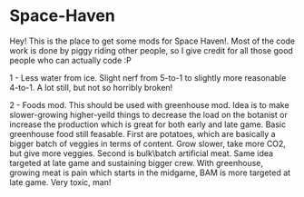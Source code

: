# Space-Haven
Hey! This is the place to get some mods for Space Haven!.
Most of the code work is done by piggy riding other people, so I give credit for all those good people who can actually code :P 


1 - Less water from ice.  Slight nerf from 5-to-1 to slightly more reasonable 4-to-1. A lot still, but not so horribly broken!  

2 - Foods mod. This should be used with greenhouse mod. Idea is to make slower-growing higher-yeild things to decrease the load on the botanist or increase the production which is great for both early and late game. 
Basic greenhouse food still feasable.
First are potatoes, which are basically a bigger batch of veggies in terms of content. Grow slower, take more CO2, but give more veggies. 
Second is bulk\batch artificial meat. Same idea targeted at late game and sustaining bigger crew. With greenhouse, growing meat is pain which starts in the midgame, BAM is more targeted at late game. 
Very toxic, man!
